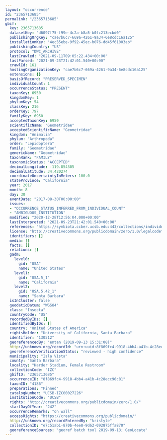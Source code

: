 ```yaml
---
layout: "occurrence"
id: "2365713685"
permalink: "/2365713685"
gbif:
  key: 2365713685
  datasetKey: "d6097f75-f99e-4c2a-b8a5-b0fc213ecbd0"
  publishingOrgKey: "cae7b6c7-669a-4261-9a34-6e8cdc16a125"
  installationKey: "4ec55ebe-9f92-45ec-b076-dd45f61003ab"
  publishingCountry: "US"
  protocol: "DWC_ARCHIVE"
  lastCrawled: "2021-09-11T09:05:22.434+00:00"
  lastParsed: "2021-09-23T21:42:01.540+00:00"
  crawlId: 161
  hostingOrganizationKey: "cae7b6c7-669a-4261-9a34-6e8cdc16a125"
  extensions: {}
  basisOfRecord: "PRESERVED_SPECIMEN"
  individualCount: 1
  occurrenceStatus: "PRESENT"
  taxonKey: 6950
  kingdomKey: 1
  phylumKey: 54
  classKey: 216
  orderKey: 797
  familyKey: 6950
  acceptedTaxonKey: 6950
  scientificName: "Geometridae"
  acceptedScientificName: "Geometridae"
  kingdom: "Animalia"
  phylum: "Arthropoda"
  order: "Lepidoptera"
  family: "Geometridae"
  genericName: "Geometridae"
  taxonRank: "FAMILY"
  taxonomicStatus: "ACCEPTED"
  decimalLongitude: -119.854305
  decimalLatitude: 34.420274
  coordinateUncertaintyInMeters: 100.0
  stateProvince: "California"
  year: 2017
  month: 8
  day: 30
  eventDate: "2017-08-30T00:00:00"
  issues:
  - "OCCURRENCE_STATUS_INFERRED_FROM_INDIVIDUAL_COUNT"
  - "AMBIGUOUS_INSTITUTION"
  modified: "2020-12-28T12:56:04.000+00:00"
  lastInterpreted: "2021-09-23T21:42:01.540+00:00"
  references: "https://symbiota.ccber.ucsb.edu:443/collections/individual/index.php?occid=130512"
  license: "http://creativecommons.org/publicdomain/zero/1.0/legalcode"
  identifiers: []
  media: []
  facts: []
  relations: []
  gadm:
    level0:
      gid: "USA"
      name: "United States"
    level1:
      gid: "USA.5_1"
      name: "California"
    level2:
      gid: "USA.5.42_1"
      name: "Santa Barbara"
  isInCluster: false
  geodeticDatum: "WGS84"
  class: "Insecta"
  countryCode: "US"
  recordedByIDs: []
  identifiedByIDs: []
  country: "United States of America"
  rightsHolder: "University of California, Santa Barbara"
  identifier: "130512"
  georeferencedBy: "entan (2019-09-13 15:31:08)"
  http://unknown.org/recordId: "urn:uuid:8f869fc4-9918-4bb4-a41b-4c28ecc90c81"
  georeferenceVerificationStatus: "reviewed - high confidence"
  municipality: "Isla Vista"
  county: "Santa Barbara"
  locality: "Harder Stadium, Female Restroom"
  collectionCode: "IZC"
  gbifID: "2365713685"
  occurrenceID: "8f869fc4-9918-4bb4-a41b-4c28ecc90c81"
  taxonID: "4186"
  preparations: "Pinned"
  catalogNumber: "UCSB-IZC00027226"
  institutionCode: "UCSB"
  rights: "http://creativecommons.org/publicdomain/zero/1.0/"
  startDayOfYear: "242"
  occurrenceRemarks: "on wall"
  accessRights: "https://creativecommons.org/publicdomain/"
  http://unknown.org/recordEnteredBy: "kristyle"
  collectionID: "e7c51ab1-870b-4ee8-9d62-092875ffa870"
  georeferenceSources: "georef batch tool 2019-09-13; GeoLocate"
---
```

